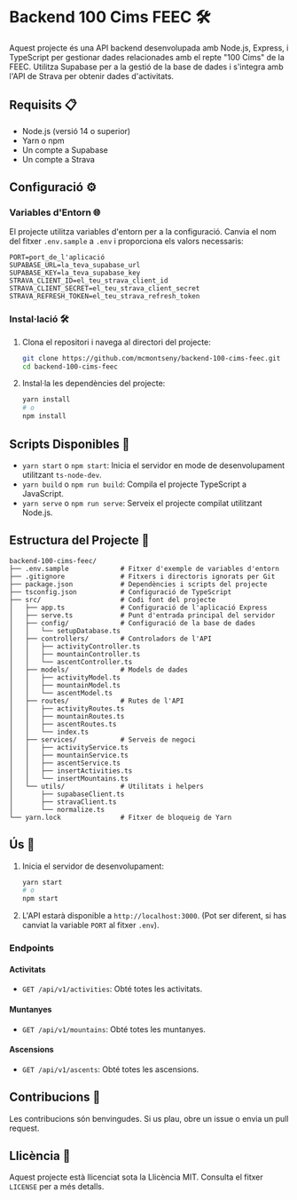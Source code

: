
# Backend 100 Cims FEEC 🛠️

Aquest projecte és una API backend desenvolupada amb Node.js, Express, i TypeScript per gestionar dades relacionades amb el repte "100 Cims" de la FEEC. Utilitza Supabase per a la gestió de la base de dades i s'integra amb l'API de Strava per obtenir dades d'activitats.

## Requisits 📋

- Node.js (versió 14 o superior)
- Yarn o npm
- Un compte a Supabase
- Un compte a Strava

## Configuració ⚙️

### Variables d'Entorn 🌐

El projecte utilitza variables d'entorn per a la configuració. Canvia el nom del fitxer `.env.sample` a `.env` i proporciona els valors necessaris:

```env
PORT=port_de_l'aplicació
SUPABASE_URL=la_teva_supabase_url
SUPABASE_KEY=la_teva_supabase_key
STRAVA_CLIENT_ID=el_teu_strava_client_id
STRAVA_CLIENT_SECRET=el_teu_strava_client_secret
STRAVA_REFRESH_TOKEN=el_teu_strava_refresh_token
```

### Instal·lació 🛠️

1. Clona el repositori i navega al directori del projecte:
    ```bash
    git clone https://github.com/mcmontseny/backend-100-cims-feec.git
    cd backend-100-cims-feec
    ```

2. Instal·la les dependències del projecte:
    ```bash
    yarn install
    # o
    npm install
    ```

## Scripts Disponibles 📜

- `yarn start` o `npm start`: Inicia el servidor en mode de desenvolupament utilitzant `ts-node-dev`.
- `yarn build` o `npm run build`: Compila el projecte TypeScript a JavaScript.
- `yarn serve` o `npm run serve`: Serveix el projecte compilat utilitzant Node.js.

## Estructura del Projecte 📁

```plaintext
backend-100-cims-feec/
├── .env.sample             # Fitxer d'exemple de variables d'entorn
├── .gitignore              # Fitxers i directoris ignorats per Git
├── package.json            # Dependències i scripts del projecte
├── tsconfig.json           # Configuració de TypeScript
├── src/                    # Codi font del projecte
│   ├── app.ts              # Configuració de l'aplicació Express
│   ├── serve.ts            # Punt d'entrada principal del servidor
│   ├── config/             # Configuració de la base de dades
│   │   └── setupDatabase.ts
│   ├── controllers/        # Controladors de l'API
│   │   ├── activityController.ts
│   │   ├── mountainController.ts
│   │   └── ascentController.ts
│   ├── models/             # Models de dades
│   │   ├── activityModel.ts
│   │   ├── mountainModel.ts
│   │   └── ascentModel.ts
│   ├── routes/             # Rutes de l'API
│   │   ├── activityRoutes.ts
│   │   ├── mountainRoutes.ts
│   │   ├── ascentRoutes.ts
│   │   └── index.ts
│   ├── services/           # Serveis de negoci
│   │   ├── activityService.ts
│   │   ├── mountainService.ts
│   │   ├── ascentService.ts
│   │   ├── insertActivities.ts
│   │   └── insertMountains.ts
│   └── utils/              # Utilitats i helpers
│       ├── supabaseClient.ts
│       ├── stravaClient.ts
│       └── normalize.ts
└── yarn.lock               # Fitxer de bloqueig de Yarn
```

## Ús 🚀

1. Inicia el servidor de desenvolupament:
    ```bash
    yarn start
    # o
    npm start
    ```

2. L'API estarà disponible a `http://localhost:3000`. (Pot ser diferent, si has canviat la variable `PORT` al fitxer `.env`).

### Endpoints

#### Activitats

- `GET /api/v1/activities`: Obté totes les activitats.

#### Muntanyes

- `GET /api/v1/mountains`: Obté totes les muntanyes.

#### Ascensions

- `GET /api/v1/ascents`: Obté totes les ascensions.

## Contribucions 📝

Les contribucions són benvingudes. Si us plau, obre un issue o envia un pull request.

## Llicència 📄

Aquest projecte està llicenciat sota la Llicència MIT. Consulta el fitxer `LICENSE` per a més detalls.
